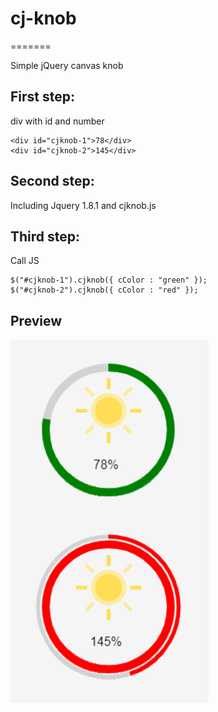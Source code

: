# cj-knob
=======

Simple jQuery canvas knob

## First step:
div with id and number
```
<div id="cjknob-1">78</div>
<div id="cjknob-2">145</div>
```
## Second step:
Including Jquery 1.8.1 and cjknob.js

## Third step:
Call JS
```
$("#cjknob-1").cjknob({ cColor : "green" });
$("#cjknob-2").cjknob({ cColor : "red" });
```

## Preview
![demo](example.cjknob.png)